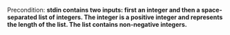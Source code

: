 Precondition: **stdin contains two inputs: first an integer and then a space-separated list of integers. The integer is a positive integer and represents the length of the list. The list contains non-negative integers.**